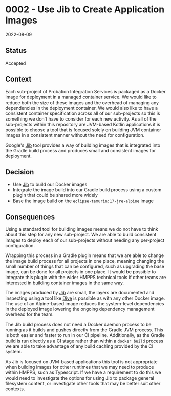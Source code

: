 # 0002 - Use Jib to Create Application Images

2022-08-09

## Status

Accepted

## Context

Each sub-project of Probation Integration Services is packaged as a Docker
image for deployment in a managed container service. We would like to reduce
both the size of these images and the overhead of managing any dependencies in
the deployment container. We would also like to have a consistent container
specification across all of our sub-projects so this is something we don't
have to consider for each new activity. As all of the sub-projects within this
repository are JVM-based Kotlin applications it is possible to choose a tool
that is focused solely on building JVM container images in a consistent
manner without the need for configuration.

Google's [Jib](https://github.com/GoogleContainerTools/jib) tool provides a
way of building images that is integrated into the Gradle build process and
produces small and consistent images for deployment.

## Decision

- Use [Jib](https://github.com/GoogleContainerTools/jib) to build our Docker
  images
- Integrate the image build into our Gradle build process using a custom
  plugin that could be shared more widely
- Base the image build on the `eclipse-temurin:17-jre-alpine` image

## Consequences

Using a standard tool for building images means we do not have to think about
this step for any new sub-project. We are able to build consistent images to
deploy each of our sub-projects without needing any per-project configuration.

Wrapping this process in a Gradle plugin means that we are able to change the
image build process for all projects in one place, meaning changing the small
number of things that can be configured, such as upgrading the base image, can
be done for all projects in one place. It would be possible to integrate
this plugin with the wider HMPPS technical tools if other teams are interested
in building container images in the same way.

The images produced by [Jib](https://github.com/GoogleContainerTools/jib) are
small, the layers are documented and inspecting using a tool like
[Dive](https://github.com/wagoodman/dive) is possible as with any other Docker
image. The use of an Alpine-based image reduces the system-level dependencies
in the deployed image lowering the ongoing dependency management overhead for
the team.

The Jib build process does not need a Docker daemon process to be running as
it builds and pushes directly from the Gradle JVM process. This is both easier
and faster to run in our CI pipeline. Additionally, as the Gradle build is run
directly as a CI stage rather than within a `docker build` process we are able
to take advantage of any build caching provided by the CI system.

As Jib is focused on JVM-based applications this tool is not appropriate when
building images for other runtimes that we may need to produce within HMPPS,
such as Typescript. If we have a requirement to do this we would need to
investigate the options for using Jib to package general filesystem content,
or investigate other tools that may be better suit other contexts.
